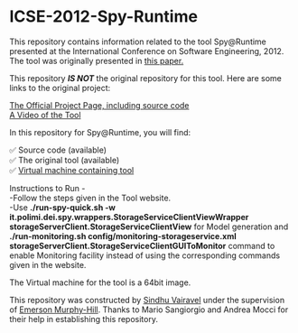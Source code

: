 # ICSE-2012-Spy-Runtime

This repository contains information related to the tool Spy@Runtime presented at the International Conference on Software Engineering, 2012. The tool was originally presented in [this paper.](http://dl.acm.org/citation.cfm?id=2337430)


This repository <b><i>IS NOT</i></b> the original repository for this tool. Here are some links to the original project:

[The Official Project Page, including source code](http://www.inf.usi.ch/postdoc/mocci/spy-testing/index.xhtml)<br/>
[A Video of the Tool](https://youtu.be/EqQ7k_UG448)

In this repository for Spy@Runtime, you will find:

:white_check_mark: Source code (available)<br>
:white_check_mark: The original tool (available)<br>
:white_check_mark: [Virtual machine containing tool](https://drive.google.com/open?id=0B8FWyUGhtYH0c2RodHM3alNwSEU)<br>

Instructions to Run - <br>
-Follow the steps given in the Tool website. <br>
-Use <b>./run-spy-quick.sh -w it.polimi.dei.spy.wrappers.StorageServiceClientViewWrapper storageServerClient.StorageServiceClientView</b> for Model generation and 
<b>./run-monitoring.sh config/monitoring-storageservice.xml  storageServerClient.StorageServiceClientGUIToMonitor</b> command to enable Monitoring facility instead of using the corresponding commands given in the website. <br>

The Virtual machine for the tool is a 64bit image.

This repository was constructed by [Sindhu Vairavel](https://github.com/SindhuVairavel) under the supervision of [Emerson Murphy-Hill](https://github.com/CaptainEmerson). Thanks to Mario Sangiorgio and Andrea Mocci for their help in establishing this repository.
